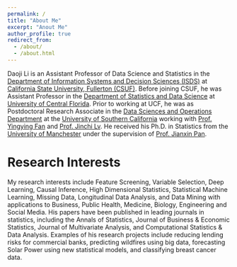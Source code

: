 ```yaml
---
permalink: /
title: "About Me"
excerpt: "Anout Me"
author_profile: true
redirect_from: 
  - /about/
  - /about.html
---
```


Daoji Li is an Assistant Professor of Data Science and Statistics in the [Department of Information Systems and Decision Sciences (ISDS)](https://business.fullerton.edu/academics/isds) at [California State University, Fullerton (CSUF)](https://www.fullerton.edu/).  Before joining CSUF, he was Assistant Professor in the [Department of Statistics and Data Science](https://sciences.ucf.edu/statistics/) at [University of Central Florida](https://www.ucf.edu/). Prior to working at UCF, he was as Postdoctoral Research Associate in the [Data Sciences and Operations Department](https://www.marshall.usc.edu/departments/data-sciences-and-operations) at the [University of Southern California](https://www.usc.edu/) working with [Prof. Yingying Fan](https://faculty.marshall.usc.edu/yingying-fan/) and [Prof. Jinchi Lv](https://faculty.marshall.usc.edu/jinchi-lv/). He received his Ph.D. in Statistics from the [University of Manchester](https://www.manchester.ac.uk/) under the supervision of [Prof. Jianxin Pan](https://www.maths.manchester.ac.uk/about/people/academic-and-research-staff/).


Research Interests 
======

My research interests include Feature Screening, Variable Selection, Deep Learning, Causal Inference, High Dimensional Statistics, Statistical Machine Learning, Missing Data, Longitudinal Data Analysis, and Data Mining with applications to Business, Public Health, Medicine, Biology, Engineering and Social Media.  His papers have been published in leading journals in statistics, including the Annals of Statistics, Journal of Business & Economic Statistics, Journal of Multivariate Analysis, and Computational Statistics & Data Analysis. Examples of his research projects include reducing lending risks for commercial banks, predicting wildfires using big data, forecasting Solar Power using new statistical models, and classifying breast cancer data. 

